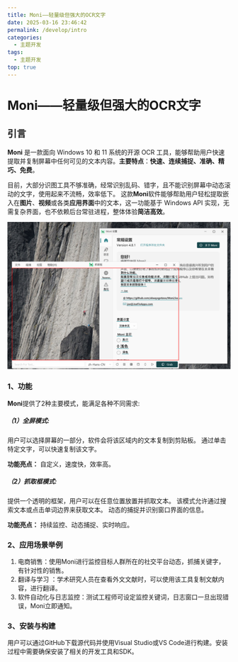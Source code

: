 ```yaml
---
title: Moni——轻量级但强大的OCR文字
date: 2025-03-16 23:46:42
permalink: /develop/intro
categories:
  - 主题开发
tags:
  - 主题开发
top: true
---
```

# Moni——轻量级但强大的OCR文字

## 引言

**Moni** 是一款面向 Windows 10 和 11 系统的开源 OCR 工具，能够帮助用户快速提取并复制屏幕中任何可见的文本内容。**主要特点**：**快速、连续捕捉、准确、精巧、免费**。

目前，大部分识图工具不够准确，经常识别乱码、错字，且不能识别屏幕中动态滚动的文字，使用起来不流畅，效率低下。
这款**Moni**软件能够帮助用户轻松提取嵌入在**图片**、**视频**或各类**应用界面**中的文本，这一功能基于 Windows API 实现，无需复杂界面，也不依赖后台常驻进程，整体体验**简洁高效**。

![](assert/2025-09-19_173424%201.png)
### 1、功能

**Moni**提供了2种主要模式，能满足各种不同需求:
##### （1）全屏模式:

用户可以选择屏幕的一部分，软件会将该区域内的文本复制到剪贴板。
通过单击特定文字，可以快速复制该文字。

**功能亮点：** 自定义，速度快，效率高。
##### （2）抓取框模式:

 提供一个透明的框架，用户可以在任意位置放置并抓取文本。
 该模式允许通过搜索文本或点击单词边界来获取文本。
 动态的捕捉并识别窗口界面的信息。
 
 **功能亮点：** 持续监控、动态捕捉、实时响应。
### 2、应用场景举例

1. 电商销售：使用Moni进行监控目标人群所在的社交平台动态，抓捕关键字，有针对性的销售。
2. 翻译与学习 ：学术研究人员在查看外文文献时，可以使用该工具复制文献内容，进行翻译。
3. 软件自动化与日志监控：测试工程师可设定监控关键词，日志窗口一旦出现错误，Moni立即通知。
### 3、安装与构建

用户可以通过GitHub下载源代码并使用Visual Studio或VS Code进行构建。安装过程中需要确保安装了相关的开发工具和SDK。
























